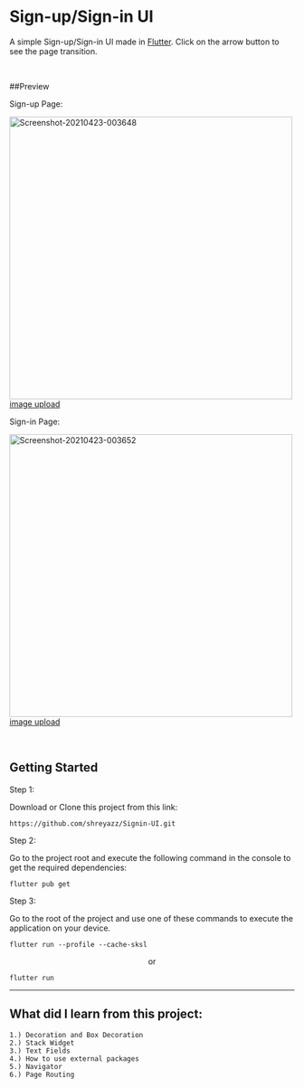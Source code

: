 # Sign-up/Sign-in UI

A simple Sign-up/Sign-in UI made in [Flutter](https://flutter.dev/).
Click on the arrow button to see the page transition.

<br>

##Preview


Sign-up Page:



<a href="https://ibb.co/5nt9QWj"><img height=500 src="https://i.ibb.co/dL1cN0p/Screenshot-20210423-003648.jpg" alt="Screenshot-20210423-003648" border="0"></a><br /><a target='_blank' href='https://imgbb.com/'>image upload</a>





Sign-in Page:



<a href="https://ibb.co/HdQmR1d"><img height=500 src="https://i.ibb.co/YZGvJYZ/Screenshot-20210423-003652.jpg" alt="Screenshot-20210423-003652" border="0"></a><br /><a target='_blank' href='https://imgbb.com/'>image upload</a><br />

<br>

## Getting Started

Step 1:


Download or Clone this project from this link:


```cli
https://github.com/shreyazz/Signin-UI.git
```

Step 2:


Go to the project root and execute the following command in the console to get the required dependencies:
```cli
flutter pub get 
```

Step 3:


Go to the root of the project and use one of these commands to execute the application on your device.
```cli
flutter run --profile --cache-sksl
```

<p align="center"> or </p>

```cli
flutter run
```
<hr>


## What did I learn from this project:


```cli
1.) Decoration and Box Decoration
2.) Stack Widget
3.) Text Fields
4.) How to use external packages
5.) Navigator
6.) Page Routing
```

